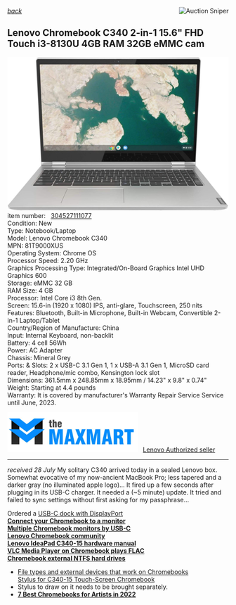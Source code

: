 *[back](../)*
<a href="https://www.gixen.com/index.php" name="9e092736783d0da1dfd8413d57d10faf" target="_blank" >
<img align=right src="https://www.gixen.com/images/gixenlink.gif" border="0"
alt="Auction Sniper" title="Auction Sniper">
</a>  
## Lenovo Chromebook C340 2-in-1 15.6" FHD Touch i3-8130U 4GB RAM 32GB eMMC cam
![](s-1600.jpg)  
item number: &nbsp; [304527111077](https://www.ebay.com/itm/304527111077)  
Condition: New  
Type: Notebook/Laptop  
Model:  Lenovo Chromebook C340  
MPN:  81T9000XUS  
Operating System: Chrome OS  
Processor Speed: 2.20 GHz  
Graphics Processing Type:  Integrated/On-Board Graphics Intel UHD Graphics 600  
Storage:  eMMC 32 GB  
RAM Size:  4 GB  
Processor:  Intel Core i3 8th Gen.  
Screen:  15.6-in (1920 x 1080) IPS, anti-glare, Touchscreen, 250 nits  
Features:  Bluetooth, Built-in Microphone, Built-in Webcam, Convertible 2-in-1 Laptop/Tablet  
Country/Region of Manufacture: China  
Input:  Internal Keyboard, non-backlit  
Battery:  4 cell 56Wh  
Power:  AC Adapter  
Chassis: Mineral Grey  
Ports: &amp; Slots:  2 x USB-C 3.1 Gen 1, 1 x USB-A 3.1 Gen 1, MicroSD card reader, Headphone/mic combo, Kensington lock slot  
Dimensions:  361.5mm x 248.85mm x 18.95mm / 14.23" x 9.8" x 0.74"  
Weight:  Starting at 4.4 pounds  
Warranty:  It is covered by manufacturer's Warranty Repair Service Service until June, 2023.  

![](maxmart.png)  &nbsp; [Lenovo Authorized seller](https://www.ebay.com/usr/themaxmart)  

---

 *received 28 July*
My solitary C340 arrived today in a sealed Lenovo box.
Somewhat evocative of my now-ancient MacBook Pro;
less tapered and a darker gray (no illuminated apple logo)...
It fired up a few seconds after plugging in its USB-C charger.
It needed a (~5 minute) update.
It tried and failed to sync settings without first asking for my passphrase...

Ordered a [USB-C dock with DisplayPort](https://www.amazon.com/gp/product/B076TRGGM6)  
[**Connect your Chromebook to a monitor**](https://support.google.com/chromebook/answer/1060909)  
[**Multiple Chromebook monitors by USB-C**](https://www.androidheadlines.com/2020/09/chromebook-multiple-displays-single-usb-c-port.html)  
[**Lenovo Chromebook community**](https://forums.lenovo.com/t5/Lenovo-Chromebooks/bd-p/lc01_en)  
[**Lenovo IdeaPad C340-15 hardware manual**](https://download.lenovo.com/consumer/mobiles_pub/flex_15iwl_hmm_201902.pdf)  
[**VLC Media Player on Chromebook plays FLAC**](https://chromeready.com/2683/how-to-install-vlc-media-player-on-chromebook)  
[**Chromebook external NTFS hard drives**](https://www.cnet.com/tech/computing/how-to-use-an-external-drive-with-a-chromebook/)  
- [File types and external devices that work on Chromebooks](https://support.google.com/chromebook/answer/183093)  
[Stylus for C340-15 Touch-Screen Chromebook](https://www.amazon.com/dp/B085FDR67C)  
 - Stylus to draw on it needs to be brought separately.  
 - [**7 Best Chromebooks for Artists in 2022**](https://proactivecreative.com/7-best-chromebooks-for-artists-in-2020)  

